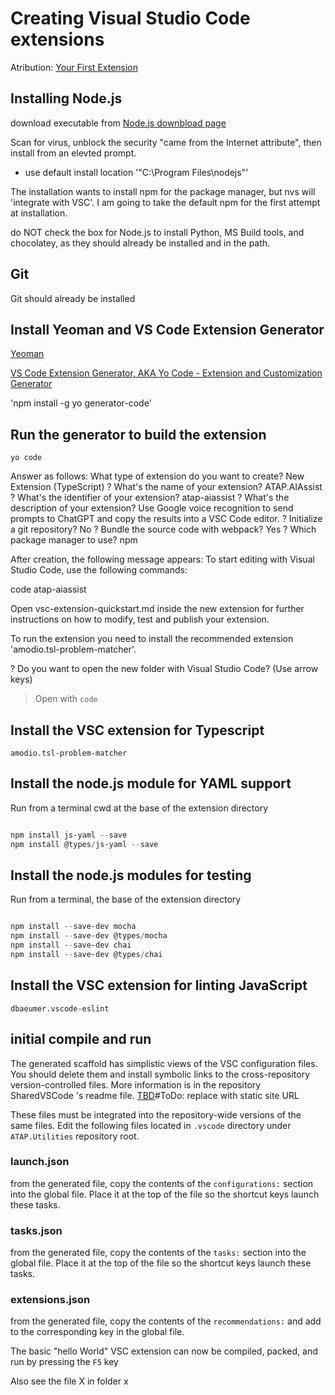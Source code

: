# Creating Visual Studio Code extensions

Atribution:
[Your First Extension](https://code.visualstudio.com/api/get-started/your-first-extension)

## Installing Node.js

download executable from [Node.js downbload page](https://nodejs.org/en)

Scan for virus, unblock the security "came from the Internet attribute",  then install from an elevted prompt.

+ use default install location '"C:\Program Files\nodejs\"'

The installation wants to install npm for the package manager, but nvs will 'integrate with VSC'. I am going to take the default npm for the first attempt at installation.

do NOT check the box for Node.js to install Python, MS Build tools, and chocolatey, as they should already be installed and in the path.

## Git

Git should already be installed

## Install Yeoman and VS Code Extension Generator

[Yeoman](https://yeoman.io/)

[VS Code Extension Generator, AKA Yo Code - Extension and Customization Generator ](https://www.npmjs.com/package/generator-code)

'npm install -g yo generator-code'

## Run the generator to build the extension

`yo code`

Answer as follows:
 What type of extension do you want to create? New Extension (TypeScript)
? What's the name of your extension? ATAP.AIAssist
? What's the identifier of your extension? atap-aiassist
? What's the description of your extension? Use Google voice recognition to send prompts to ChatGPT and copy the results
 into a VSC Code editor.
? Initialize a git repository? No
? Bundle the source code with webpack? Yes
? Which package manager to use? npm

After creation, the following message appears:
To start editing with Visual Studio Code, use the following commands:

code atap-aiassist

Open vsc-extension-quickstart.md inside the new extension for further instructions
on how to modify, test and publish your extension.

To run the extension you need to install the recommended extension 'amodio.tsl-problem-matcher'.

? Do you want to open the new folder with Visual Studio Code? (Use arrow keys)
> Open with `code`

## Install the VSC extension for Typescript

`amodio.tsl-problem-matcher`

## Install the node.js module for YAML support

Run from a terminal cwd at  the base of the extension directory

```Powershell

npm install js-yaml --save
npm install @types/js-yaml --save
```

## Install the node.js modules for testing

Run from a terminal, the base of the extension directory

```Powershell

npm install --save-dev mocha
npm install --save-dev @types/mocha
npm install --save-dev chai
npm install --save-dev @types/chai

```

## Install the VSC extension for linting JavaScript

`dbaeumer.vscode-eslint`

## initial compile and run

The generated scaffold has simplistic views of the VSC configuration files. You should delete them and install symbolic links to the cross-repository version-controlled files. More information is in the repository SharedVSCode 's readme file. [TBD](TBD)#ToDo: replace with static site URL

These files must be integrated into the repository-wide versions of the same files. Edit the following files located in `.vscode` directory under `ATAP.Utilities` repository root.

### launch.json

from the generated file, copy the contents of the `configurations:` section into the global file. Place it at the top of the file so the shortcut keys launch these tasks.

### tasks.json

from the generated file, copy the contents of the `tasks:` section into the global file. Place it at the top of the file so the shortcut keys launch these tasks.

### extensions.json

from the generated file, copy the contents of the `recommendations:` and add to the corresponding key in the global file.

The basic "hello World" VSC extension can now be compiled, packed, and run by pressing the `F5` key


Also see the file X in folder x

